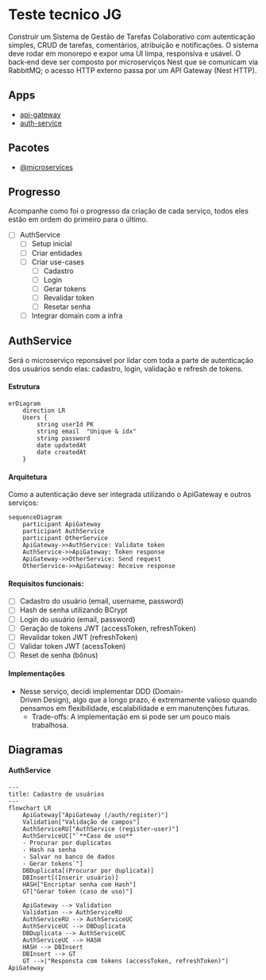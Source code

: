 # Teste tecnico JG

Construir um Sistema de Gestão de Tarefas Colaborativo com autenticação simples, CRUD de tarefas, comentários, atribuição e notificações. O sistema deve rodar em monorepo e expor uma UI limpa, responsiva e usável. O back‑end deve ser composto por microserviços Nest que se comunicam via RabbitMQ; o acesso HTTP externo passa por um API Gateway (Nest HTTP).

## Apps

- [api-gateway](#api-gateway)
- [auth-service](#auth-service)

## Pacotes

- [@microservices](#microservices)

## Progresso

Acompanhe como foi o progresso da criação de cada serviço, todos eles estão em ordem do primeiro para o último.

- [ ] AuthService
  - [ ] Setup inicial
  - [ ] Criar entidades
  - [ ] Criar use-cases
    - [ ] Cadastro
    - [ ] Login
    - [ ] Gerar tokens
    - [ ] Revalidar token
    - [ ] Resetar senha
  - [ ] Integrar domain com a infra

## AuthService

Será o microserviço reponsável por lidar com toda a parte de autenticação dos usuários sendo elas: cadastro, login, validação e refresh de tokens.

#### Estrutura

```mermaid
erDiagram
    direction LR
    Users {
        string userId PK
        string email  "Unique & idx"
        string password
        date updatedAt
        date createdAt
    }
```

#### Arquitetura

Como a autenticação deve ser integrada utilizando o ApiGateway e outros serviços:

```mermaid
sequenceDiagram
    participant ApiGateway
    participant AuthService
    participant OtherService
    ApiGateway->>AuthService: Validate token
    AuthService->>ApiGateway: Token response
    ApiGateway->>OtherService: Send request
    OtherService->>ApiGateway: Receive response
```

#### Requisitos funcionais:

- [ ] Cadastro do usuário (email, username, password)
- [ ] Hash de senha utilizando BCrypt
- [ ] Login do usuário (email, password)
- [ ] Geração de tokens JWT (accessToken, refreshToken)
- [ ] Revalidar token JWT (refreshToken)
- [ ] Validar token JWT (acessToken)
- [ ] Reset de senha (bônus)

#### Implementações

- Nesse serviço, decidi implementar DDD (Domain-Driven Design), algo que a longo prazo, é extremamente valioso quando pensamos em flexibilidade, escalabilidade e em manutenções futuras.
  - Trade-offs: A implementação em si pode ser um pouco mais trabalhosa.

## Diagramas

#### AuthService

```mermaid
---
title: Cadastro de usuários
---
flowchart LR
    ApiGateway["ApiGateway (/auth/register)"]
    Validation["Validação de campos"]
    AuthServiceRU["AuthService (register-user)"]
    AuthServiceUC["`**Caso de uso**
    - Procurar por duplicatas
    - Hash na senha
    - Salvar no banco de dados
    - Gerar tokens`"]
    DBDuplicata[(Procurar por duplicata)]
    DBInsert[(Inserir usuário)]
    HASH["Encriptar senha com Hash"]
    GT["Gerar token (caso de uso)"]

    ApiGateway --> Validation
    Validation --> AuthServiceRU
    AuthServiceRU --> AuthServiceUC
    AuthServiceUC --> DBDuplicata
    DBDuplicata --> AuthServiceUC
    AuthServiceUC --> HASH
    HASH --> DBInsert
    DBInsert --> GT
    GT -->|"Responsta com tokens (accessToken, refreshToken)"| ApiGateway
```
